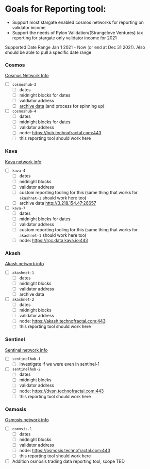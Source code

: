 # Goals for Reporting tool:

- Support most stargate enabled cosmos networks for reporting on validator income
- Support the needs of Pylon Validation/(Strangelove Ventures) tax reporting for stargate only validator income for 2021

Supported Date Range Jan 1 2021 - Now (or end at Dec 31 2021). Also should be able to pull a specific date range

### Cosmos
[Cosmos Network Info](https://github.com/cosmos/mainnet)
- [ ] `cosmoshub-3`
    - [ ] dates
    - [ ] midnight blocks for dates
    - [ ] valdiator address
    - [ ] [archive data](https://archive.interchain.io/) (and process for spinning up) 
- [ ] `cosmoshub-4`
    - [ ] dates
    - [ ] midnight blocks for dates
    - [ ] validator address
    - [ ] node: https://hub.technofractal.com:443
    - [ ] this reporting tool should work here

### Kava
[Kava network info](https://github.com/Kava-Labs/launch)
- [ ] `kava-4`
    - [ ] dates 
    - [ ] midnight blocks
    - [ ] validator address
    - [ ] custom reporting tooling for this (same thing that works for `akashnet-1` should work here too)
    - [ ] archive data http://3.218.154.47:26657
- [ ] `kava-7`
    - [ ] dates
    - [ ] midnight blocks for dates
    - [ ] validator address
    - [ ] custom reporting tooling for this (same thing that works for `akashnet-1` should work here too)
    - [ ] node: https://rpc.data.kava.io:443

### Akash
[Akash network info](https://github.com/ovrclk/net)
- [ ] `akashnet-1`
    - [ ] dates
    - [ ] midnight blocks
    - [ ] validator address
    - [ ] archive data
- [ ] `akashnet-2`
    - [ ] dates
    - [ ] midnight blocks
    - [ ] validator address
    - [ ] node: https://akash.technofractal.com:443
    - [ ] this reporting tool should work here

### Sentinel
[Sentinel network info](https://github.com/sentinel-official/networks)
- [ ] `sentinelhub-1`
    - [ ] investigate if we were even in sentinel-1
- [ ] `sentinelhub-2`
    - [ ] dates
    - [ ] midnight blocks
    - [ ] validator address
    - [ ] node: https://dvpn.technofractal.com:443
    - [ ] this reporting tool should work here

### Osmosis
[Osmosis network info](https://github.com/osmosis-labs/networks)
- [ ] `osmosis-1`
    - [ ] dates
    - [ ] midnight blocks
    - [ ] validator address
    - [ ] node: https://osmosis.technofractal.com:443
    - [ ] this reporting tool should work here
- [ ] Addition osmosis trading data reporting tool, scope TBD